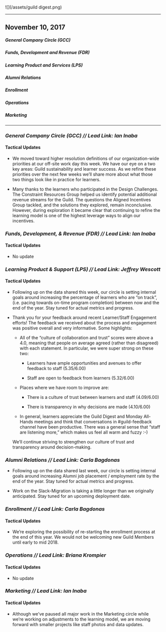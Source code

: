 ![](/assets/guild digest.png)

---

## November 10, 2017

##### General Company Circle \(GCC\)

##### Funds, Development and Revenue \(FDR\)

##### Learning Product and Services \(LPS\)

##### Alumni Relations

##### Enrollment

##### Operations

##### Marketing

---

### _General Company Circle \(GCC\) // **Lead Link: Ian Inaba**_

#### Tactical Updates

* We moved toward higher resolution definitions of our organization-wide priorities at our off-site work day this week. We have our eye on a two key areas: Guild sustainability and learner success. As we refine these priorities over the next few weeks we’ll share more about what those two things look like in practice for learners.

* Many thanks to the learners who participated in the Design Challenges. The Constraint Resources Group helped us identify potential additional revenue streams for the Guild. The questions the Aligned Incentives Group tackled, and the solutions they explored, remain inconclusive. However, during exploration it became clear that continuing to refine the learning model is one of the highest leverage ways to align our incentives.

### _Funds, Development, & Revenue \(FDR\) // **Lead Link: Ian Inaba**_

#### Tactical Updates

* No update

### _Learning Product & Support \(LPS\) // **Lead Link: Jeffrey Wescott**_

#### Tactical Updates

* Following up on the data shared this week, our circle is setting internal goals around increasing the percentage of learners who are “on track”, \(i.e. pacing towards on-time program completion\) between now and the end of the year. Stay tuned for actual metrics and progress.

* Thank you for your feedback around recent Learner/Staff Engagement efforts! The feedback we received about the process and engagement was positive overall and very informative. Some highlights:

  * All of the “culture of collaboration and trust” scores were above a 4.0, meaning that people on average agreed \(rather than disagreed\) with each statement. In particular, we were super strong on these two:

    * Learners have ample opportunities and avenues to offer feedback to staff \(5.35/6.00\)

    * Staff are open to feedback from learners \(5.32/6.00\)

  * Places where we have room to improve are:

    * There is a culture of trust between learners and staff \(4.09/6.00\)

    * There is transparency in why decisions are made \(4.10/6.00\)

  * In general, learners appreciate the Guild Digest and Monday All-Hands meetings and think that conversations in \#guild-feedback channel have been productive. There was a general sense that “staff are listening more,” which makes us feel all warm and fuzzy :-\)

  We’ll continue striving to strengthen our culture of trust and transparency around decision-making.

### _Alumni Relations // Lead Link: Carla Bagdonas_

* Following up on the data shared last week, our circle is setting internal goals around increasing Alumni job placement / employment rate by the end of the year. Stay tuned for actual metrics and progress.

* Work on the Slack-Migration is taking a little longer than we originally anticipated. Stay tuned for an upcoming deployment date.

### _Enrollment // Lead Link: Carla Bagdonas_

#### Tactical Updates

* We’re exploring the possibility of re-starting the enrollment process at the end of this year. We would not be welcoming new Guild Members until early to mid 2018.

### _Operations // **Lead Link: Briana Krompier**_

#### Tactical Updates

* No update

### _Marketing // L**ead Link: Ian Inaba**_

#### Tactical Updates

* Although we’ve paused all major work in the Marketing circle while we’re working on adjustments to the learning model, we are moving forward with smaller projects like staff photos and data updates. 



